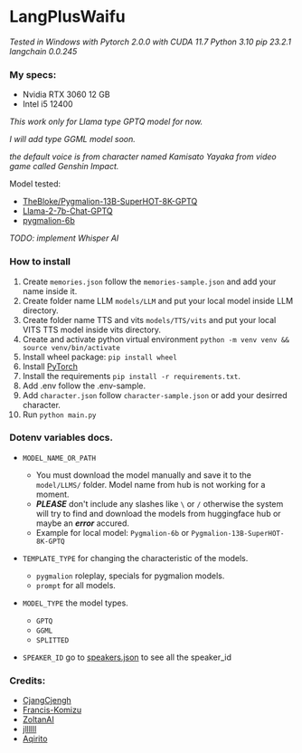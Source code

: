 
# LangPlusWaifu
*Tested in Windows with Pytorch 2.0.0 with CUDA 11.7*
*Python 3.10*
*pip 23.2.1*
*langchain 0.0.245*

### My specs:
* Nvidia RTX 3060 12 GB
* Intel i5 12400

*This work only for Llama type GPTQ model for now.*

*I will add type GGML model soon.*

*the default voice is from character named Kamisato Yayaka from video game called Genshin Impact.*

Model tested:
* [TheBloke/Pygmalion-13B-SuperHOT-8K-GPTQ](https://huggingface.co/TheBloke/Pygmalion-13B-SuperHOT-8K-GPTQ/tree/main)
* [Llama-2-7b-Chat-GPTQ](https://huggingface.co/TheBloke/Llama-2-7b-Chat-GPTQ)
* [pygmalion-6b](PygmalionAI/pygmalion-6b)

*TODO: implement Whisper AI*
### How to install
1. Create ```memories.json``` follow the ```memories-sample.json``` and add your name inside it.
2. Create folder name LLM ```models/LLM``` and put your local model inside LLM directory.
3. Create folder name TTS and vits ```models/TTS/vits``` and put your local VITS TTS model inside vits directory.
4. Create and activate python virtual environment ```python -m venv venv && source venv/bin/activate```
5. Install wheel package: ```pip install wheel```
5. Install [PyTorch](https://pytorch.org/get-started/previous-versions/)
6. Install the requirements ```pip install -r requirements.txt```.
7. Add .env follow the .env-sample.
8. Add ```character.json``` follow ```character-sample.json``` or add your desirred character.
9. Run ```python main.py```

### Dotenv variables docs.

* ```MODEL_NAME_OR_PATH```
  - You must download the model manually and save it to the ```model/LLMS/``` folder. Model name from hub is not working for a moment.
  - ***PLEASE*** don't include any slashes like ```\``` or ```/``` otherwise the system will try to find and download the models from huggingface hub or maybe an ***error*** accured.
  - Example for local model: ```Pygmalion-6b``` or ```Pygmalion-13B-SuperHOT-8K-GPTQ```

* ```TEMPLATE_TYPE```  for changing the characteristic of the models.
  - ```pygmalion``` roleplay, specials for pygmalion models.
  - ```prompt``` for all models.

* ```MODEL_TYPE``` the model types.
  - ```GPTQ```
  - ```GGML```
  - ```SPLITTED```

* ```SPEAKER_ID``` go to [speakers.json](models/TTS/speakers.json) to see all the speaker_id

### Credits: 
* [CjangCjengh](https://github.com/CjangCjengh)
* [Francis-Komizu](https://github.com/Francis-Komizu)
* [ZoltanAI](https://github.com/ZoltanAI)
* [jllllll](https://github.com/jllllll)
* [Aqirito](https://github.com/Aqirito)

